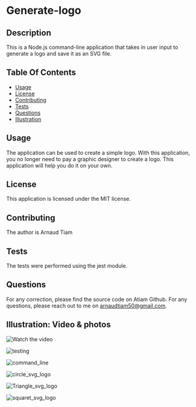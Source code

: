 # Generate-logo

## Description
This is a Node.js command-line application that takes in user input to generate a logo and save it as an SVG file.

## Table Of Contents
- [Usage](#usage)
- [License](#License)
- [Contributing](#contributing)
- [Tests](#tests)
- [Questions](#Questions)
- [Illustration](#Illustration)

## Usage
The application can be used to create a simple logo.
With this application, you no longer need to pay a graphic designer to create a logo.
This application will help you do it on your own.

## License
This application is licensed under the MIT license.

## Contributing
The author is Arnaud Tiam

## Tests
The tests were performed using the jest module.


## Questions
For any correction, please find the source code on Atiam Github. For any questions, please reach out to me on arnaudtiam50@gmail.com.


## Illustration: Video & photos

![Watch the video](https://github.com/JescelJames/svg-logo-maker/assets/105643185/8a1e60ba-76b7-43f7-b263-834738c56830)


![testing](https://github.com/Atiam/SVG-logo-Generator_-Arnaud-Tiam/blob/main/assets/image_video/testing.png)

![command_line](https://github.com/Atiam/SVG-logo-Generator_-Arnaud-Tiam/blob/main/assets/image_video/command_line.png)

![circle_svg_logo](https://github.com/Atiam/SVG-logo-Generator_-Arnaud-Tiam/blob/main/assets/image_video/circle_svg_logo.png)

![Triangle_svg_logo](https://github.com/Atiam/SVG-logo-Generator_-Arnaud-Tiam/blob/main/assets/image_video/Triangle_svg_logo.png)

![squaret_svg_logo](https://github.com/Atiam/SVG-logo-Generator_-Arnaud-Tiam/blob/main/assets/image_video/square.png)

